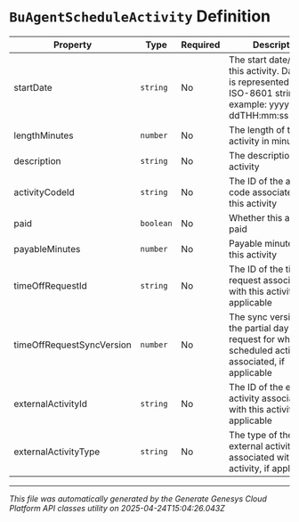 # `BuAgentScheduleActivity` Definition

| Property | Type | Required | Description |
|----------|------|----------|-------------|
| startDate | `string` | No | The start date/time of this activity. Date time is represented as an ISO-8601 string. For example: yyyy-MM-ddTHH:mm:ss[.mmm]Z |
| lengthMinutes | `number` | No | The length of this activity in minutes |
| description | `string` | No | The description of this activity |
| activityCodeId | `string` | No | The ID of the activity code associated with this activity |
| paid | `boolean` | No | Whether this activity is paid |
| payableMinutes | `number` | No | Payable minutes for this activity |
| timeOffRequestId | `string` | No | The ID of the time off request associated with this activity, if applicable |
| timeOffRequestSyncVersion | `number` | No | The sync version of the partial day time off request for which the scheduled activity is associated, if applicable |
| externalActivityId | `string` | No | The ID of the external activity associated with this activity, if applicable |
| externalActivityType | `string` | No | The type of the external activity associated with this activity, if applicable |

---

*This file was automatically generated by the Generate Genesys Cloud Platform API classes utility on 2025-04-24T15:04:26.043Z*
